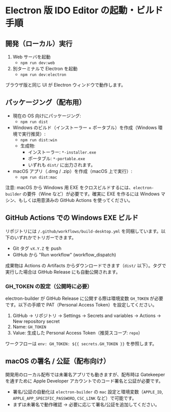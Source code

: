 # Electron 版 IDO Editor の起動・ビルド手順

## 開発（ローカル）実行

1. Web サーバを起動
   - `npm run dev:web`
2. 別ターミナルで Electron を起動
   - `npm run dev:electron`

ブラウザ版と同じ UI が Electron ウィンドウで動作します。

## パッケージング（配布用）

- 現在の OS 向けにパッケージング:
  - `npm run dist`
- Windows のビルド（インストーラー + ポータブル）を作成（Windows 環境で実行推奨）:
  - `npm run dist:win`
  - 生成物: 
    - インストーラー: `*-installer.exe`
    - ポータブル: `*-portable.exe`
    - いずれも `dist/` に出力されます。
- macOS アプリ（.dmg / .zip）を作成（macOS 上で実行）:
  - `npm run dist:mac`

注意: macOS から Windows 用 EXE をクロスビルドするには、`electron-builder` の要件（Wine など）が必要です。確実に EXE を作るには Windows マシン、もしくは用意済みの GitHub Actions を使ってください。

## GitHub Actions での Windows EXE ビルド

リポジトリには `/.github/workflows/build-desktop.yml` を同梱しています。以下のいずれかでトリガーできます。

- Git タグ `vX.Y.Z` を push
- GitHub から "Run workflow" (workflow_dispatch)

成果物は Actions の Artifacts からダウンロードできます（`dist/` 以下）。タグで実行した場合は GitHub Release にも自動公開されます。

### GH_TOKEN の設定（公開時に必要）

electron-builder が GitHub Release に公開する際は環境変数 `GH_TOKEN` が必要です。以下の手順で PAT（Personal Access Token）を設定してください。

1. GitHub → リポジトリ → Settings → Secrets and variables → Actions → New repository secret
2. Name: `GH_TOKEN`
3. Value: 生成した Personal Access Token（推奨スコープ: `repo`）

ワークフローは `env: GH_TOKEN: ${{ secrets.GH_TOKEN }}` を参照します。

## macOS の署名 / 公証（配布向け）

開発用のローカル配布では未署名アプリでも動きますが、配布時は Gatekeeper を通すために Apple Developer アカウントでのコード署名と公証が必要です。

- 署名/公証の自動化は `electron-builder` の `mac` 設定と環境変数（`APPLE_ID`, `APPLE_APP_SPECIFIC_PASSWORD`, `CSC_LINK` など）で可能です。
- まずは未署名で動作確認 → 必要に応じて署名/公証を追加してください。
